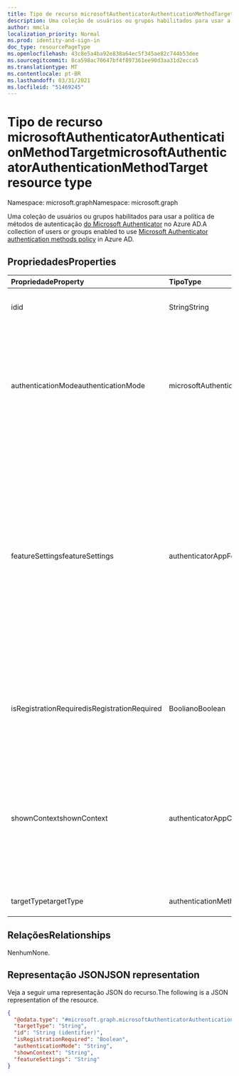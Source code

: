 ```yaml
---
title: Tipo de recurso microsoftAuthenticatorAuthenticationMethodTarget
description: Uma coleção de usuários ou grupos habilitados para usar a política de métodos de autenticação do Microsoft Authenticator.
author: mmcla
localization_priority: Normal
ms.prod: identity-and-sign-in
doc_type: resourcePageType
ms.openlocfilehash: 43c8e5a4ba92e838a64ec5f345ae82c744b53dee
ms.sourcegitcommit: 8ca598ac70647bf4f897361ee90d3aa31d2ecca5
ms.translationtype: MT
ms.contentlocale: pt-BR
ms.lasthandoff: 03/31/2021
ms.locfileid: "51469245"
---
```

# <a name="microsoftauthenticatorauthenticationmethodtarget-resource-type"></a><span data-ttu-id="5a2df-103">Tipo de recurso microsoftAuthenticatorAuthenticationMethodTarget</span><span class="sxs-lookup"><span data-stu-id="5a2df-103">microsoftAuthenticatorAuthenticationMethodTarget resource type</span></span>
<span data-ttu-id="5a2df-104">Namespace: microsoft.graph</span><span class="sxs-lookup"><span data-stu-id="5a2df-104">Namespace: microsoft.graph</span></span>

<span data-ttu-id="5a2df-105">Uma coleção de usuários ou grupos habilitados para usar a política de métodos de autenticação [do Microsoft Authenticator](../resources/microsoftAuthenticatorAuthenticationMethodConfiguration.md) no Azure AD.</span><span class="sxs-lookup"><span data-stu-id="5a2df-105">A collection of users or groups enabled to use [Microsoft Authenticator authentication methods policy](../resources/microsoftAuthenticatorAuthenticationMethodConfiguration.md) in Azure AD.</span></span>

## <a name="properties"></a><span data-ttu-id="5a2df-106">Propriedades</span><span class="sxs-lookup"><span data-stu-id="5a2df-106">Properties</span></span>
|<span data-ttu-id="5a2df-107">Propriedade</span><span class="sxs-lookup"><span data-stu-id="5a2df-107">Property</span></span>|<span data-ttu-id="5a2df-108">Tipo</span><span class="sxs-lookup"><span data-stu-id="5a2df-108">Type</span></span>|<span data-ttu-id="5a2df-109">Descrição</span><span class="sxs-lookup"><span data-stu-id="5a2df-109">Description</span></span>|
|:---|:---|:---|
|<span data-ttu-id="5a2df-110">id</span><span class="sxs-lookup"><span data-stu-id="5a2df-110">id</span></span>|<span data-ttu-id="5a2df-111">String</span><span class="sxs-lookup"><span data-stu-id="5a2df-111">String</span></span>|<span data-ttu-id="5a2df-112">ID do objeto de um usuário ou grupo do Azure AD.</span><span class="sxs-lookup"><span data-stu-id="5a2df-112">Object ID of an Azure AD user or group.</span></span>|
|<span data-ttu-id="5a2df-113">authenticationMode</span><span class="sxs-lookup"><span data-stu-id="5a2df-113">authenticationMode</span></span>|<span data-ttu-id="5a2df-114">microsoftAuthenticatorAuthenticationMode</span><span class="sxs-lookup"><span data-stu-id="5a2df-114">microsoftAuthenticatorAuthenticationMode</span></span>|<span data-ttu-id="5a2df-115">Determina quais tipos de notificações podem ser usadas para entrar.</span><span class="sxs-lookup"><span data-stu-id="5a2df-115">Determines which types of notifications can be used for sign-in.</span></span> <span data-ttu-id="5a2df-116">Os valores possíveis são: `any` , ( somente sem `deviceBasedPush` senha), `push` .</span><span class="sxs-lookup"><span data-stu-id="5a2df-116">Possible values are: `any`, `deviceBasedPush` (passwordless only), `push`.</span></span>|
|<span data-ttu-id="5a2df-117">featureSettings</span><span class="sxs-lookup"><span data-stu-id="5a2df-117">featureSettings</span></span>|<span data-ttu-id="5a2df-118">authenticatorAppFeatureSettings</span><span class="sxs-lookup"><span data-stu-id="5a2df-118">authenticatorAppFeatureSettings</span></span>|<span data-ttu-id="5a2df-119">Determina quais configurações adicionais devem ser aplicadas ao Microsoft Authenticator.</span><span class="sxs-lookup"><span data-stu-id="5a2df-119">Determines what additional settings should be applied to Microsoft Authenticator.</span></span> <span data-ttu-id="5a2df-120">Os valores possíveis são: `null` , `requireNumberMatching` (Requer correspondência de número para notificações MFA.</span><span class="sxs-lookup"><span data-stu-id="5a2df-120">Possible values are: `null`, `requireNumberMatching` (Requires number matching for MFA notifications.</span></span> <span data-ttu-id="5a2df-121">O valor é ignorado para notificações de login por telefone).</span><span class="sxs-lookup"><span data-stu-id="5a2df-121">Value is ignored for phone sign-in notifications).</span></span>|
|<span data-ttu-id="5a2df-122">isRegistrationRequired</span><span class="sxs-lookup"><span data-stu-id="5a2df-122">isRegistrationRequired</span></span>|<span data-ttu-id="5a2df-123">Booliano</span><span class="sxs-lookup"><span data-stu-id="5a2df-123">Boolean</span></span>|<span data-ttu-id="5a2df-124">Determina se o usuário é imposto a registrar o método de autenticação.</span><span class="sxs-lookup"><span data-stu-id="5a2df-124">Determines whether the user is enforced to register the authentication method.</span></span> <span data-ttu-id="5a2df-125">*Não há suporte para*.</span><span class="sxs-lookup"><span data-stu-id="5a2df-125">*Not supported*.</span></span> |
|<span data-ttu-id="5a2df-126">shownContext</span><span class="sxs-lookup"><span data-stu-id="5a2df-126">shownContext</span></span>|<span data-ttu-id="5a2df-127">authenticatorAppContextType</span><span class="sxs-lookup"><span data-stu-id="5a2df-127">authenticatorAppContextType</span></span>|<span data-ttu-id="5a2df-128">(Visualização Privada) Determina quais tipos de contexto sobre a assinatura devem ser mostrados ao usuário no corpo da notificação.</span><span class="sxs-lookup"><span data-stu-id="5a2df-128">(Private Preview) Determines what types of context about the sign-in should be shown to the user in the body of the notification.</span></span> <span data-ttu-id="5a2df-129">Os valores possíveis são: `location` e `app`.</span><span class="sxs-lookup"><span data-stu-id="5a2df-129">Possible values are: `location`, `app`.</span></span>|
|<span data-ttu-id="5a2df-130">targetType</span><span class="sxs-lookup"><span data-stu-id="5a2df-130">targetType</span></span>|<span data-ttu-id="5a2df-131">authenticationMethodTargetType</span><span class="sxs-lookup"><span data-stu-id="5a2df-131">authenticationMethodTargetType</span></span>| <span data-ttu-id="5a2df-132">Os valores possíveis são: `user`, `group`.</span><span class="sxs-lookup"><span data-stu-id="5a2df-132">Possible values are: `user`, `group`.</span></span>|

## <a name="relationships"></a><span data-ttu-id="5a2df-133">Relações</span><span class="sxs-lookup"><span data-stu-id="5a2df-133">Relationships</span></span>
<span data-ttu-id="5a2df-134">Nenhum</span><span class="sxs-lookup"><span data-stu-id="5a2df-134">None.</span></span>

## <a name="json-representation"></a><span data-ttu-id="5a2df-135">Representação JSON</span><span class="sxs-lookup"><span data-stu-id="5a2df-135">JSON representation</span></span>
<span data-ttu-id="5a2df-136">Veja a seguir uma representação JSON do recurso.</span><span class="sxs-lookup"><span data-stu-id="5a2df-136">The following is a JSON representation of the resource.</span></span>
<!-- {
  "blockType": "resource",
  "keyProperty": "id",
  "@odata.type": "microsoft.graph.microsoftAuthenticatorAuthenticationMethodTarget",
  "baseType": "microsoft.graph.authenticationMethodTarget",
  "openType": false
}
-->
``` json
{
  "@odata.type": "#microsoft.graph.microsoftAuthenticatorAuthenticationMethodTarget",
  "targetType": "String",
  "id": "String (identifier)",
  "isRegistrationRequired": "Boolean",
  "authenticationMode": "String",
  "shownContext": "String",
  "featureSettings": "String"
}
```
